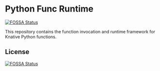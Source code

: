 # Python Func Runtime
[![FOSSA Status](https://app.fossa.com/api/projects/git%2Bgithub.com%2Fknative-extensions%2Ffunc-python.svg?type=shield)](https://app.fossa.com/projects/git%2Bgithub.com%2Fknative-extensions%2Ffunc-python?ref=badge_shield)


This repository contains the function invocation and runtime framework for 
Knative Python functions.


## License
[![FOSSA Status](https://app.fossa.com/api/projects/git%2Bgithub.com%2Fknative-extensions%2Ffunc-python.svg?type=large)](https://app.fossa.com/projects/git%2Bgithub.com%2Fknative-extensions%2Ffunc-python?ref=badge_large)